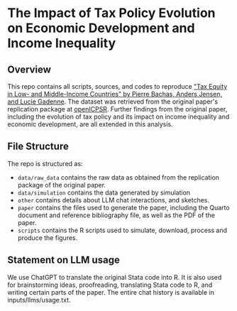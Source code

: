 # The Impact of Tax Policy Evolution on Economic Development and Income Inequality

## Overview

This repo contains all scripts, sources, and codes to reproduce ["Tax Equity in Low- and Middle-Income Countries" by Pierre Bachas, Anders Jensen, and Lucie Gadenne](https://www.aeaweb.org/articles?id=10.1257/jep.38.1.55&ArticleSearch%5Bwithin%5D%5Barticletitle%5D=1&ArticleSearch%5Bwithin%5D%5Barticleabstract%5D=1&ArticleSearch%5Bwithin%5D%5Bauthorlast%5D=1&ArticleSearch%5Bq%5D=&JelClass%5Bvalue%5D=0&journal=3&from=j). The dataset was retrieved from the original paper's replication package at [openICPSR](https://www.openicpsr.org/openicpsr/project/194851/version/V1/view). Further findings from the original paper, including the evolution of tax policy and its impact on income inequality and economic development, are all extended in this analysis. 


## File Structure

The repo is structured as:

-   `data/raw_data` contains the raw data as obtained from the replication package of the original paper.
-   `data/simulation` contains the data generated by simulation
-   `other` contains details about LLM chat interactions, and sketches.
-   `paper` contains the files used to generate the paper, including the Quarto document and reference bibliography file, as well as the PDF of the paper. 
-   `scripts` contains the R scripts used to simulate, download, process and produce the figures.

## Statement on LLM usage

We use ChatGPT to translate the original Stata code into R. It is also used for brainstorming ideas, proofreading, translating Stata code to R, and writing certain parts of the paper. The entire chat history is available in inputs/llms/usage.txt.

